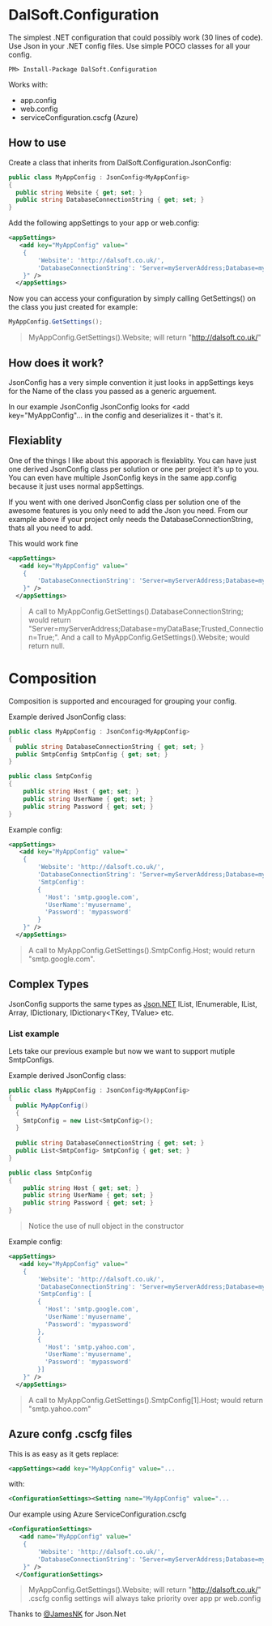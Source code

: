 # DalSoft.Configuration

The simplest .NET configuration that could possibly work (30 lines of code). Use Json in your .NET config files. Use simple POCO classes for all your config.

```dos
PM> Install-Package DalSoft.Configuration
```

Works with:

* app.config
* web.config
* serviceConfiguration.cscfg (Azure)

## How to use

Create a class that inherits from DalSoft.Configuration.JsonConfig:

```cs
public class MyAppConfig : JsonConfig<MyAppConfig>
{
  public string Website { get; set; }
  public string DatabaseConnectionString { get; set; }
}
```

Add the following appSettings to your app or web.config:
```xml
<appSettings>
   <add key="MyAppConfig" value="
    {
        'Website': 'http://dalsoft.co.uk/',
        'DatabaseConnectionString': 'Server=myServerAddress;Database=myDataBase;Trusted_Connection=True;'
    }" />
  </appSettings>
```

Now you can access your configuration by simply calling GetSettings() on the class you just created for example:
```cs
MyAppConfig.GetSettings();
```

> MyAppConfig.GetSettings().Website; will return "http://dalsoft.co.uk/"


## How does it work?

JsonConfig has a very simple convention it just looks in appSettings keys for the Name of the class you passed as a generic arguement. 

In our example JsonConfig<MyAppConfig> JsonConfig looks for <appSettings><add key="MyAppConfig"... in the config and deserializes it - that's it.

## Flexiablity

One of the things I like about this apporach is flexiablity. You can have just one derived JsonConfig class per solution or one per project it's up to you. You can even have multiple JsonConfig keys in the same app.config because it just uses normal appSettings.

If you went with one derived JsonConfig class per solution one of the awesome features is you only need to add the Json you need. From our example above if your project only needs the DatabaseConnectionString, thats all you need to add.

This would work fine
```xml
<appSettings>
   <add key="MyAppConfig" value="
    {
        'DatabaseConnectionString': 'Server=myServerAddress;Database=myDataBase;Trusted_Connection=True;'
    }" />
  </appSettings>
```

> A call to MyAppConfig.GetSettings().DatabaseConnectionString; would return "Server=myServerAddress;Database=myDataBase;Trusted_Connection=True;".
And a call to MyAppConfig.GetSettings().Website; would return null.

# Composition

Composition is supported and encouraged for grouping your config.

Example derived JsonConfig class:
```cs
public class MyAppConfig : JsonConfig<MyAppConfig>
{
  public string DatabaseConnectionString { get; set; }
  public SmtpConfig SmtpConfig { get; set; }
}

public class SmtpConfig
{
    public string Host { get; set; }
    public string UserName { get; set; }
    public string Password { get; set; }
}
```

Example config:
```xml
<appSettings>
   <add key="MyAppConfig" value="
    {
        'Website': 'http://dalsoft.co.uk/',
        'DatabaseConnectionString': 'Server=myServerAddress;Database=myDataBase;Trusted_Connection=True;',
        'SmtpConfig': 
        {           
          'Host': 'smtp.google.com',           
          'UserName':'myusername',           
          'Password': 'mypassword'
        }
    }" />
  </appSettings>
```

> A call to MyAppConfig.GetSettings().SmtpConfig.Host; would return "smtp.google.com".


## Complex Types 

JsonConfig supports the same types as [Json.NET](http://james.newtonking.com/json/help/index.html?topic=html/SerializationGuide.htm)  IList, IEnumerable, IList<T>, Array, IDictionary, IDictionary<TKey, TValue> etc.

### List example

Lets take our previous example but now we want to support mutiple SmtpConfigs.

Example derived JsonConfig class:
```cs
public class MyAppConfig : JsonConfig<MyAppConfig>
{
  public MyAppConfig()
  {
    SmtpConfig = new List<SmtpConfig>();
  }
  
  public string DatabaseConnectionString { get; set; }
  public List<SmtpConfig> SmtpConfig { get; set; }
}

public class SmtpConfig
{
    public string Host { get; set; }
    public string UserName { get; set; }
    public string Password { get; set; }
}
```

> Notice the use of null object in the constructor

Example config:
```xml
<appSettings>
   <add key="MyAppConfig" value="
    {
        'Website': 'http://dalsoft.co.uk/',
        'DatabaseConnectionString': 'Server=myServerAddress;Database=myDataBase;Trusted_Connection=True;',
        'SmtpConfig': [
        {           
          'Host': 'smtp.google.com',           
          'UserName':'myusername',           
          'Password': 'mypassword'
        },
        {           
          'Host': 'smtp.yahoo.com',           
          'UserName':'myusername',           
          'Password': 'mypassword'
        }]
    }" />
  </appSettings>
```

> A call to MyAppConfig.GetSettings().SmtpConfig[1].Host; would return "smtp.yahoo.com"


## Azure confg .cscfg files

This is as easy as it gets replace:

```xml
<appSettings><add key="MyAppConfig" value="... 
```

with: 

```xml
<ConfigurationSettings><Setting name="MyAppConfig" value="...
```

Our example using Azure ServiceConfiguration.cscfg

```xml
<ConfigurationSettings>
   <add name="MyAppConfig" value="
    {
        'Website': 'http://dalsoft.co.uk/',
        'DatabaseConnectionString': 'Server=myServerAddress;Database=myDataBase;Trusted_Connection=True;'
    }" />
  </ConfigurationSettings>
```

> MyAppConfig.GetSettings().Website; will return "http://dalsoft.co.uk/"
> .cscfg config settings will always take priority over app pr web.config

Thanks to [@JamesNK](https://twitter.com/JamesNK) for Json.Net
